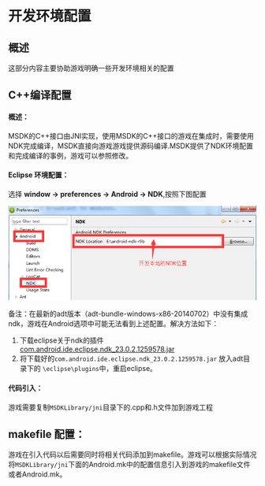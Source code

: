 开发环境配置
===

概述
---

这部分内容主要协助游戏明确一些开发环境相关的配置

C++编译配置
---
#### 概述：

MSDK的C++接口由JNI实现，使用MSDK的C++接口的游戏在集成时，需要使用NDK完成编译，MSDK直接向游戏游戏提供源码编译.MSDK提供了NDK环境配置和完成编译的事例，游戏可以参照修改。

#### Eclipse 环境配置：

选择 **window -> preferences -> Android -> NDK**,按照下图配置

![NDK配置](./ndk.png "ndk 配置")

备注：在最新的adt版本（adt-bundle-windows-x86-20140702）中没有集成ndk，游戏在Android选项中可能无法看到上述配置。解决方法如下：

1. 下载eclipse关于ndk的插件[com.android.ide.eclipse.ndk_23.0.2.1259578.jar](https://github.com/bihe0832/Settings-Tools/tree/master/adt/plugins)
2. 将下载好的`com.android.ide.eclipse.ndk_23.0.2.1259578.jar` 放入adt目录下的 `\eclipse\plugins`中，重启eclipse。

#### 代码引入：

游戏需要复制`MSDKLibrary/jni`目录下的.cpp和.h文件加到游戏工程

## makefile 配置：

游戏在引入代码以后需要同时将相关代码添加到makefile。游戏可以根据实际情况将`MSDKLibrary/jni`下面的Android.mk中的配置信息引入到游戏的makefile文件或者Android.mk。